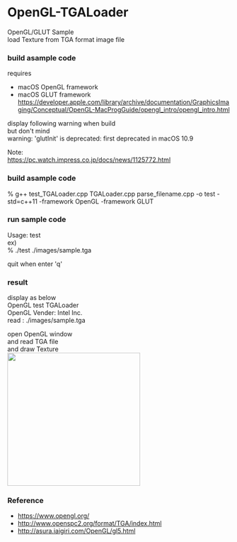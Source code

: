 OpenGL-TGALoader
===============

OpenGL/GLUT Sample <br/>
load Texture from TGA format image file <br/>

### build asample code 
requires  <br/>
- macOS  OpenGL framework <br/>
- macOS  GLUT framework <br/>
https://developer.apple.com/library/archive/documentation/GraphicsImaging/Conceptual/OpenGL-MacProgGuide/opengl_intro/opengl_intro.html <br/>

display following warning when build <br/>
but don't mind <br/>
warning: 'glutInit' is deprecated: first deprecated in macOS 10.9

Note: <br/>
https://pc.watch.impress.co.jp/docs/news/1125772.html

### build asample code 
% g++  test_TGALoader.cpp  TGALoader.cpp parse_filename.cpp  -o test -std=c++11  -framework OpenGL  -framework GLUT

### run sample code
Usage: test <inputImageFile> <br/> 
ex)   <br/>
% ./test ./images/sample.tga <br/>

quit when enter 'q' <br/>

### result 
display as below <br/>
OpenGL test TGALoader <br/>
OpenGL Vender: Intel Inc. <br/>
read : ./images/sample.tga <br/>


open OpenGL window <br/>
and read TGA file  <br/>
and draw  Texture <br/>
<image src="https://raw.githubusercontent.com/ohwada/MAC_cpp_Samples/master/OpenGL-TGALoader/result/screenshot_sample.png" width="300" /><br/>



### Reference <br/>
- https://www.opengl.org/
- http://www.openspc2.org/format/TGA/index.html
- http://asura.iaigiri.com/OpenGL/gl5.html

